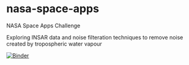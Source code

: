 # nasa-space-apps
NASA Space Apps Challenge

Exploring INSAR data and noise filteration techniques to remove noise created by tropospheric water vapour

[![Binder](https://mybinder.org/badge_logo.svg)](https://mybinder.org/v2/gh/paxtonion-space-apps/nasa-space-apps/HEAD?labpath=%2Fnotebook)
